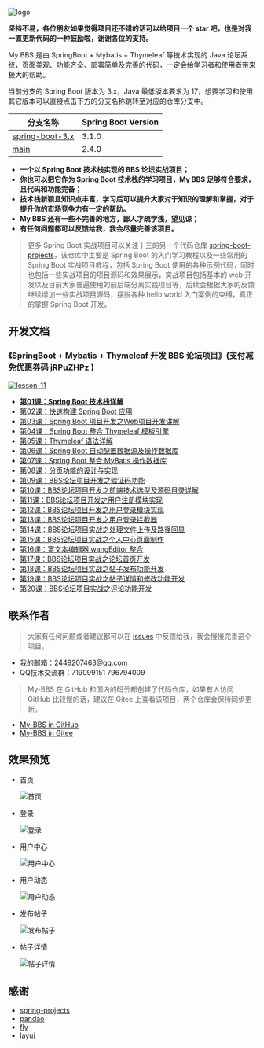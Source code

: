 ![logo](static-files/my-bbs-logo.png)

**坚持不易，各位朋友如果觉得项目还不错的话可以给项目一个 star 吧，也是对我一直更新代码的一种鼓励啦，谢谢各位的支持。**

My BBS 是由 SpringBoot + Mybatis + Thymeleaf 等技术实现的 Java 论坛系统，页面美观、功能齐全、部署简单及完善的代码，一定会给学习者和使用者带来极大的帮助。

当前分支的 Spring Boot 版本为 3.x，Java 最低版本要求为 17，想要学习和使用其它版本可以直接点击下方的分支名称跳转至对应的仓库分支中。

| 分支名称                                                    | Spring Boot Version |
| ------------------------------------------------------------ | ------------------- |
| [spring-boot-3.x](https://github.com/ZHENFENG13/My-BBS/tree/spring-boot-3.x) | 3.1.0       |
| [main](https://github.com/ZHENFENG13/My-BBS)            | 2.4.0               |

- **一个以 Spring Boot 技术栈实现的 BBS 论坛实战项目；**
- **你也可以把它作为 Spring Boot 技术栈的学习项目，My BBS 足够符合要求，且代码和功能完备；**
- **技术栈新颖且知识点丰富，学习后可以提升大家对于知识的理解和掌握，对于提升你的市场竞争力有一定的帮助。**
- **My BBS 还有一些不完善的地方，鄙人才疏学浅，望见谅；**
- **有任何问题都可以反馈给我，我会尽量完善该项目。**

> 更多 Spring Boot 实战项目可以关注十三的另一个代码仓库 [spring-boot-projects](https://github.com/ZHENFENG13/spring-boot-projects)，该仓库中主要是 Spring Boot 的入门学习教程以及一些常用的 Spring Boot 实战项目教程，包括 Spring Boot 使用的各种示例代码，同时也包括一些实战项目的项目源码和效果展示，实战项目包括基本的 web 开发以及目前大家普遍使用的前后端分离实践项目等，后续会根据大家的反馈继续增加一些实战项目源码，摆脱各种 hello world 入门案例的束缚，真正的掌握 Spring Boot 开发。

## 开发文档

### 《SpringBoot + Mybatis + Thymeleaf 开发 BBS 论坛项目》(支付减免优惠券码 jRPuZHPz )

[![lesson-11](https://newbee-mall.oss-cn-beijing.aliyuncs.com/poster/store/lesson-11.png)](https://www.shiyanlou.com/courses/4830)

- [**第01课：Spring Boot 技术栈详解**](https://www.shiyanlou.com/courses/4830)
- [第02课：快速构建 Spring Boot 应用](https://www.shiyanlou.com/courses/4830)
- [第03课：Spring Boot 项目开发之Web项目开发讲解](https://www.shiyanlou.com/courses/4830)
- [第04课：Spring Boot 整合 Thymeleaf 模板引擎](https://www.shiyanlou.com/courses/4830)
- [第05课：Thymeleaf 语法详解](https://www.shiyanlou.com/courses/4830)
- [第06课：Spring Boot 自动配置数据源及操作数据库](https://www.shiyanlou.com/courses/4830)
- [第07课：Spring Boot 整合 MyBatis 操作数据库](https://www.shiyanlou.com/courses/4830)
- [第08课：分页功能的设计与实现](https://www.shiyanlou.com/courses/4830)
- [第09课：BBS论坛项目开发之验证码功能](https://www.shiyanlou.com/courses/4830)
- [第10课：BBS论坛项目开发之前端技术选型及源码目录详解](https://www.shiyanlou.com/courses/4830)
- [第11课：BBS论坛项目开发之用户注册模块实现](https://www.shiyanlou.com/courses/4830)
- [第12课：BBS论坛项目开发之用户登录模块实现](https://www.shiyanlou.com/courses/4830)
- [第13课：BBS论坛项目开发之用户登录拦截器](https://www.shiyanlou.com/courses/4830)
- [第14课：BBS论坛项目实战之处理文件上传及路径回显](https://www.shiyanlou.com/courses/4830)
- [第15课：BBS论坛项目实战之个人中心页面制作](https://www.shiyanlou.com/courses/4830)
- [第16课：富文本编辑器 wangEditor 整合](https://www.shiyanlou.com/courses/4830)
- [第17课：BBS论坛项目实战之论坛首页开发](https://www.shiyanlou.com/courses/4830)
- [第18课：BBS论坛项目实战之帖子发布功能开发](https://www.shiyanlou.com/courses/4830)
- [第19课：BBS论坛项目实战之帖子详情和修改功能开发](https://www.shiyanlou.com/courses/4830)
- [第20课：BBS论坛项目实战之评论功能开发](https://www.shiyanlou.com/courses/4830)

## 联系作者

> 大家有任何问题或者建议都可以在 [issues](https://github.com/ZHENFENG13/My-BBS/issues) 中反馈给我，我会慢慢完善这个项目。

- 我的邮箱：2449207463@qq.com
- QQ技术交流群：719099151 796794009

> My-BBS 在 GitHub 和国内的码云都创建了代码仓库，如果有人访问 GitHub 比较慢的话，建议在 Gitee 上查看该项目，两个仓库会保持同步更新。

- [My-BBS in GitHub](https://github.com/ZHENFENG13/My-BBS)
- [My-BBS in Gitee](https://gitee.com/zhenfeng13/My-BBS)

## 效果预览

- 首页

  ![首页](static-files/首页.png)

- 登录

  ![登录](static-files/登录.png)

- 用户中心

  ![用户中心](static-files/用户中心.png)
  
- 用户动态

  ![用户动态](static-files/用户动态.png)

- 发布帖子

  ![发布帖子](static-files/发布帖子.png)

- 帖子详情

  ![帖子详情](static-files/帖子详情.png)

## 感谢

- [spring-projects](https://github.com/spring-projects/spring-boot)
- [pandao](https://github.com/pandao/editor.md)
- [fly](https://github.com/layui/fly)
- [layui](https://www.layui.com/)

